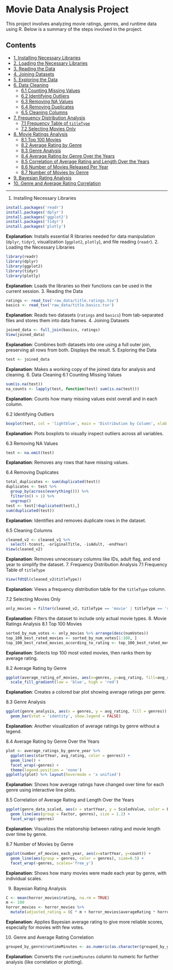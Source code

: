# Movie Data Analysis Project

This project involves analyzing movie ratings, genres, and runtime data using R. Below is a summary of the steps involved in the project.

## Contents

- [1. Installing Necessary Libraries](#1-installing-necessary-libraries)
- [2. Loading the Necessary Libraries](#2-loading-the-necessary-libraries)
- [3. Reading the Data](#3-reading-the-data)
- [4. Joining Datasets](#4-joining-datasets)
- [5. Exploring the Data](#5-exploring-the-data)
- [6. Data Cleaning](#6-data-cleaning)
  - [6.1 Counting Missing Values](#61-counting-missing-values)
  - [6.2 Identifying Outliers](#62-identifying-outliers)
  - [6.3 Removing NA Values](#63-removing-na-values)
  - [6.4 Removing Duplicates](#64-removing-duplicates)
  - [6.5 Cleaning Columns](#65-cleaning-columns)
- [7. Frequency Distribution Analysis](#7-frequency-distribution-analysis)
  - [7.1 Frequency Table of `titleType`](#71-frequency-table-of-titletype)
  - [7.2 Selecting Movies Only](#72-selecting-movies-only)
- [8. Movie Ratings Analysis](#8-movie-ratings-analysis)
  - [8.1 Top 100 Movies](#81-top-100-movies)
  - [8.2 Average Rating by Genre](#82-average-rating-by-genre)
  - [8.3 Genre Analysis](#83-genre-analysis)
  - [8.4 Average Rating by Genre Over the Years](#84-average-rating-by-genre-over-the-years)
  - [8.5 Correlation of Average Rating and Length Over the Years](#85-correlation-of-average-rating-and-length-over-the-years)
  - [8.6 Number of Movies Released Per Year](#86-number-of-movies-released-per-year)
  - [8.7 Number of Movies by Genre](#87-number-of-movies-by-genre)
- [9. Bayesian Rating Analysis](#9-bayesian-rating-analysis)
- [10. Genre and Average Rating Correlation](#10-genre-and-average-rating-correlation)

---

1. Installing Necessary Libraries
```r
install.packages('readr')
install.packages('dplyr')
install.packages('ggplot2')
install.packages('tidyr')
install.packages('plotly')
```
**Explanation**: Installs essential R libraries needed for data manipulation (`dplyr`, `tidyr`), visualization (`ggplot2`, `plotly`), and file reading (`readr`).
2. Loading the Necessary Libraries
```r
library(readr)
library(dplyr)
library(ggplot2)
library(tidyr)
library(plotly)
```
**Explanation**: Loads the libraries so their functions can be used in the current session.
3. Reading the Data
```r
ratings <- read_tsv('raw_data/title.ratings.tsv')
basics <- read_tsv('raw_data/title.basics.tsv')
```
**Explanation**: Reads two datasets (`ratings` and `basics`) from tab-separated files and stores them into data frames.
4. Joining Datasets
```r
joined_data <- full_join(basics, ratings)
View(joined_data)
```
**Explanation**: Combines both datasets into one using a full outer join, preserving all rows from both. Displays the result.
5. Exploring the Data
```r
test <- joined_data
```
**Explanation**: Makes a working copy of the joined data for analysis and cleaning.
6. Data Cleaning
6.1 Counting Missing Values
```r
sum(is.na(test))
na_counts <- lapply(test, function(test) sum(is.na(test)))
```
**Explanation**: Counts how many missing values exist overall and in each column.

6.2 Identifying Outliers
```r
boxplot(test, col = 'lightblue', main = 'Distribution by Column', xlab = 'Variables', ylab = 'Values')
```
**Explanation**: Plots boxplots to visually inspect outliers across all variables.

6.3 Removing NA Values
```r
test <- na.omit(test)
```
**Explanation**: Removes any rows that have missing values.

6.4 Removing Duplicates
```r
total_duplicates <- sum(duplicated(test))
duplicates <- test %>%
  group_by(across(everything())) %>%
  filter(n() > 1) %>%
  ungroup()
test <- test[!duplicated(test),]
sum(duplicated(test))
```
**Explanation**: Identifies and removes duplicate rows in the dataset.

6.5 Cleaning Columns
```r
cleaned_v2 <- cleaned_v1 %>%
  select(-tconst, -originalTitle, -isAdult, -endYear)
View(cleaned_v2)
```
**Explanation**: Removes unnecessary columns like IDs, adult flag, and end year to simplify the dataset.
7. Frequency Distribution Analysis
7.1 Frequency Table of `titleType`
```r
View(fdtQl(cleaned_v2$titleType))
```
**Explanation**: Views a frequency distribution table for the `titleType` column.

7.2 Selecting Movies Only
```r
only_movies = filter(cleaned_v2, titleType == 'movie' | titleType == 'short' | titleType == 'tvMovie')
```
**Explanation**: Filters the dataset to include only actual movie types.
8. Movie Ratings Analysis
8.1 Top 100 Movies
```r
sorted_by_num_votes <- only_movies %>% arrange(desc(numVotes))
top_100_best_rated_movies <- sorted_by_num_votes[1:100, ]
top_100_best_rated_movies_according_to_rating <- top_100_best_rated_movies %>% arrange(desc(averageRating))
```
**Explanation**: Selects top 100 most voted movies, then ranks them by average rating.

8.2 Average Rating by Genre
```r
ggplot(average_rating_of_movies, aes(x=genres, y=avg_rating, fill=avg_rating)) + geom_bar(stat = 'identity') +
  scale_fill_gradient(low = 'blue', high = 'red')
```
**Explanation**: Creates a colored bar plot showing average ratings per genre.

8.3 Genre Analysis
```r
ggplot(genre_analysis, aes(x = genres, y = avg_rating, fill = genres)) +
  geom_bar(stat = 'identity', show.legend = FALSE)
```
**Explanation**: Another visualization of average ratings by genre without a legend.

8.4 Average Rating by Genre Over the Years
```r
plot <- average_ratings_by_genre_year %>%
  ggplot(aes(startYear, avg_rating, color = genres)) +
  geom_line() +
  facet_wrap(~genres) +
  theme(legend.position = 'none')
ggplotly(plot) %>% layout(hovermode = 'x unified')
```
**Explanation**: Shows how average ratings have changed over time for each genre using interactive line plots.

8.5 Correlation of Average Rating and Length Over the Years
```r
ggplot(genre_data_scaled, aes(x = startYear, y = ScaledValue, color = Factor, linetype = Factor)) +
  geom_line(aes(group = Factor, genres), size = 1.2) +
  facet_wrap(~genres)
```
**Explanation**: Visualizes the relationship between rating and movie length over time by genre.

8.7 Number of Movies by Genre
```r
ggplot(number_of_movies_each_year, aes(x=startYear, y=count)) +
  geom_line(aes(group = genres, color = genres), size=0.5) +
  facet_wrap(~genres, scales='free_y')
```
**Explanation**: Shows how many movies were made each year by genre, with individual scales.

9. Bayesian Rating Analysis
```r
C <- mean(horror_movies$rating, na.rm = TRUE)
m <- 100
horror_movies <- horror_movies %>%
  mutate(adjusted_rating = (C * m + horror_movies$averageRating * horror_movies$numVotes) / (horror_movies$numVotes + m))
```
**Explanation**: Applies Bayesian average rating to give more reliable scores, especially for movies with few votes.

10. Genre and Average Rating Correlation
```r
grouped_by_genre$runtimeMinutes <- as.numeric(as.character(grouped_by_genre$runtimeMinutes))
```
**Explanation**: Converts the `runtimeMinutes` column to numeric for further analysis (like correlation or plotting).
